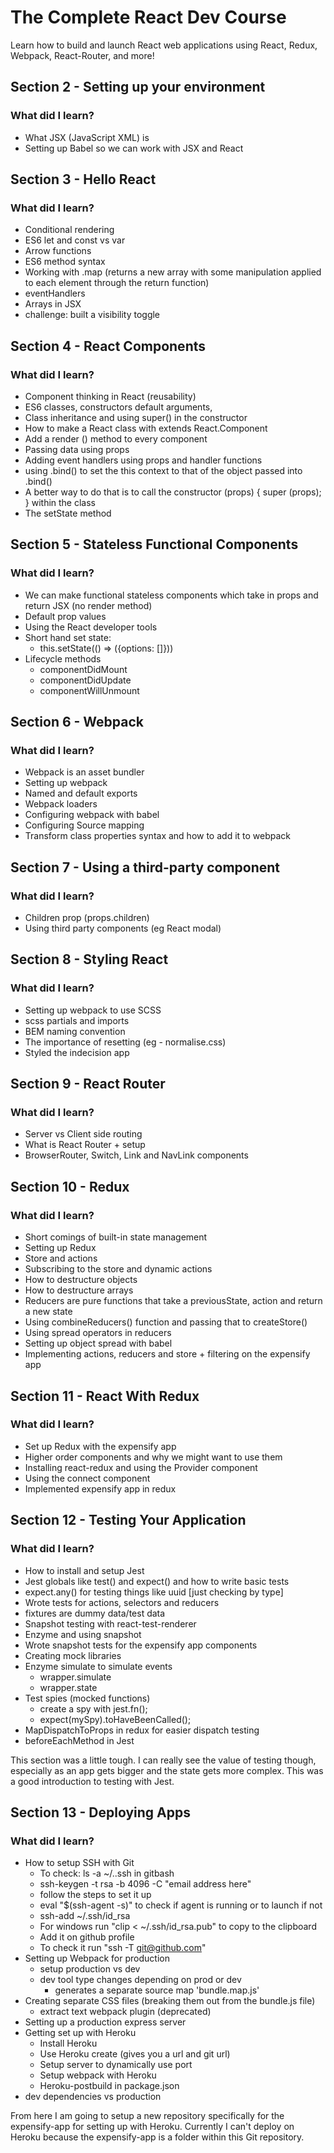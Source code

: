 # The Complete React Dev Course
Learn how to build and launch React web applications using React, Redux, Webpack, React-Router, and more!

## Section 2 - Setting up your environment

### What did I learn? 

- What JSX (JavaScript XML) is 
- Setting up Babel so we can work with JSX and React

## Section 3 - Hello React

### What did I learn? 

- Conditional rendering
- ES6 let and const vs var 
- Arrow functions 
- ES6 method syntax 
- Working with .map (returns a new array with some manipulation applied to each element through the return function)
- eventHandlers
- Arrays in JSX
- challenge: built a visibility toggle

## Section 4 - React Components

### What did I learn? 

- Component thinking in React (reusability)
- ES6 classes, constructors default arguments,
- Class inheritance and using super() in the constructor
- How to make a React class with extends React.Component
- Add a render () method to every component 
- Passing data using props
- Adding event handlers using props and handler functions
- using .bind() to set the this context to that of the object passed into .bind()
- A better way to do that is to call the constructor (props) { super (props); } within the class
- The setState method

## Section 5 - Stateless Functional Components

### What did I learn? 

- We can make functional stateless components which take in props and return JSX (no render method)
- Default prop values
- Using the React developer tools
- Short hand set state:
    - this.setState(() => ({options: []}))
- Lifecycle methods
    - componentDidMount
    - componentDidUpdate
    - componentWillUnmount

## Section 6 - Webpack

### What did I learn? 

- Webpack is an asset bundler 
- Setting up webpack
- Named and default exports
- Webpack loaders
- Configuring webpack with babel 
- Configuring Source mapping
- Transform class properties syntax and how to add it to webpack

## Section 7 - Using a third-party component

### What did I learn? 

- Children prop (props.children)
- Using third party components (eg React modal)

## Section 8 - Styling React

### What did I learn? 

- Setting up webpack to use SCSS
- scss partials and imports
- BEM naming convention
- The importance of resetting (eg - normalise.css)
- Styled the indecision app

## Section 9 - React Router

### What did I learn? 

- Server vs Client side routing 
- What is React Router + setup
- BrowserRouter, Switch, Link and NavLink components

## Section 10 - Redux

### What did I learn? 

- Short comings of built-in state management 
- Setting up Redux 
- Store and actions
- Subscribing to the store and dynamic actions
- How to destructure objects
- How to destructure arrays
- Reducers are pure functions that take a previousState, action and return a new state
- Using combineReducers() function and passing that to createStore()
- Using spread operators in reducers
- Setting up object spread with babel 
- Implementing actions, reducers and store + filtering on the expensify app

## Section 11 - React With Redux 

### What did I learn? 

- Set up Redux with the expensify app
- Higher order components and why we might want to use them 
- Installing react-redux and using the Provider component
- Using the connect component 
- Implemented expensify app in redux 

## Section 12 - Testing Your Application

### What did I learn? 

- How to install and setup Jest 
- Jest globals like test() and expect() and how to write basic tests
- expect.any() for testing things like uuid [just checking by type]
- Wrote tests for actions, selectors and reducers
- fixtures are dummy data/test data
- Snapshot testing with react-test-renderer
- Enzyme and using snapshot 
- Wrote snapshot tests for the expensify app components
- Creating mock libraries
- Enzyme simulate to simulate events
    - wrapper.simulate
    - wrapper.state
- Test spies (mocked functions)
    - create a spy with jest.fn();
    - expect(mySpy).toHaveBeenCalled();
- MapDispatchToProps in redux for easier dispatch testing 
- beforeEachMethod in Jest

This section was a little tough. I can really see the value of testing though, especially as an app gets bigger and the state gets more complex. This was a good introduction to testing with Jest. 

## Section 13 - Deploying Apps

### What did I learn? 

- How to setup SSH with Git
    - To check: ls -a ~/..ssh in gitbash 
    - ssh-keygen -t rsa -b 4096 -C "email address here"
    - follow the steps to set it up
    - eval "$(ssh-agent -s)" to check if agent is running or to launch if not
    - ssh-add ~/.ssh/id_rsa 
    - For windows run "clip < ~/.ssh/id_rsa.pub" to copy to the clipboard
    - Add it on github profile
    - To check it run "ssh -T git@github.com"
- Setting up Webpack for production 
    - setup production vs dev 
    - dev tool type changes depending on prod or dev
        - generates a separate source map 'bundle.map.js'
- Creating separate CSS files (breaking them out from the bundle.js file)
    - extract text webpack plugin (deprecated)
- Setting up a production express server
- Getting set up with Heroku
    - Install Heroku
    - Use Heroku create (gives you a url and git url)
    - Setup server to dynamically use port 
    - Setup webpack with Heroku 
    - Heroku-postbuild in package.json
- dev dependencies vs production 

From here I am going to setup a new repository specifically for the expensify-app for 
setting up with Heroku. Currently I can't deploy on Heroku because the expensify-app is
a folder within this Git repository. 